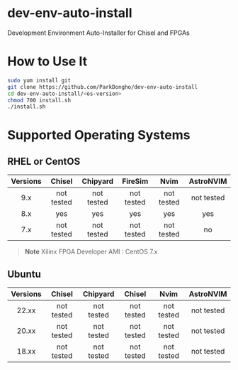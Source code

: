 dev-env-auto-install
===
Development Environment Auto-Installer for Chisel and FPGAs

# How to Use It
```bash
sudo yum install git
git clone https://github.com/ParkDongho/dev-env-auto-install
cd dev-env-auto-install/<os-version>
chmod 700 install.sh
./install.sh
```


# Supported Operating Systems
## RHEL or CentOS

| Versions | Chisel | Chipyard | FireSim  | Nvim | AstroNVIM |
|:--------:|:------:|:--------:|:-------:|:----:|:---------:|
|   9.x    |  not tested   |   not tested    |   not tested   | not tested  |    not tested     |
|   8.x    |  yes          |   yes           |   yes          | yes         |            yes    |
|   7.x    |  not tested   |   not tested    |   not tested   | not tested  |    no             |

> **Note**
> Xilinx FPGA Developer AMI : CentOS 7.x

## Ubuntu
| Versions | Chisel | Chipyard | Chisel  | Nvim | AstroNVIM |
|:--------:|:------:|:--------:|:-------:|:----:|:---------:|
|   22.xx    |  not tested   |   not tested    |   not tested   | not tested  |    not tested     |
|   20.xx    |  not tested   |   not tested    |   not tested   | not tested  |    not tested     |
|   18.xx    |  not tested   |   not tested    |   not tested   | not tested  |    not tested     |
